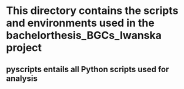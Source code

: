 # This directory contains the scripts and environments used in the bachelorthesis_BGCs_Iwanska project
## pyscripts entails all Python scripts used for analysis

